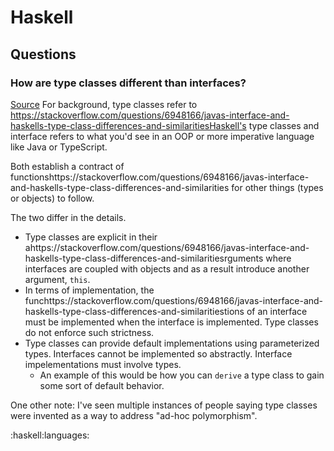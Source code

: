 # Haskell


## Questions


### How are type classes different than interfaces?
[Source](https://stackoverflow.com/questions/6948166/javas-interface-and-haskells-type-class-differences-and-similarities)
For background, type classes refer to https://stackoverflow.com/questions/6948166/javas-interface-and-haskells-type-class-differences-and-similaritiesHaskell's type classes and interface refers to what you'd see in an OOP or more imperative language like Java or TypeScript.

Both establish a contract of functionshttps://stackoverflow.com/questions/6948166/javas-interface-and-haskells-type-class-differences-and-similarities for other things (types or objects) to follow.

The two differ in the details.
- Type classes are explicit in their ahttps://stackoverflow.com/questions/6948166/javas-interface-and-haskells-type-class-differences-and-similaritiesrguments where interfaces are coupled with objects and as a result introduce another argument, `this`.
- In terms of implementation, the funchttps://stackoverflow.com/questions/6948166/javas-interface-and-haskells-type-class-differences-and-similaritiestions of an interface must be implemented when the interface is implemented. Type classes do not enforce such strictness.
- Type classes can provide default implementations using parameterized types. Interfaces cannot be implemented so abstractly. Interface impelementations must involve types.
  - An example of this would be how you can `derive` a type class to gain some sort of default behavior.

One other note: I've seen multiple instances of people saying type classes were invented as a way to address "ad-hoc polymorphism".



:haskell:languages:
